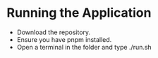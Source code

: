 # Running the Application

- Download the repository.
- Ensure you have pnpm installed.
- Open a terminal in the folder and type ./run.sh
